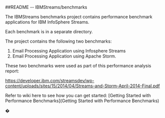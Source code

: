 ##README --  IBMStreams/benchmarks

The IBMStreams benchmarks project contains performance benchmark applications for IBM InfoSphere Streams.

Each benchmark is in a separate directory.

The project contains the following two benchmarks:

1.  Email Processing Application using Infosphere Streams
2.  Email Processing Application using Apache Storm.

These two benchmarks were used as part of this performance analysis report:

https://developer.ibm.com/streamsdev/wp-content/uploads/sites/15/2014/04/Streams-and-Storm-April-2014-Final.pdf

Refer to wiki here to see how you can get started:
[Getting Started with Performance Benchmarks](Getting Started with Performance Benchmarks)

�
